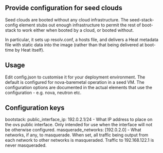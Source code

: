 Provide configuration for seed clouds
-------------------------------------

Seed clouds are booted without any cloud infrastructure. The seed-stack-config
element stubs out enough infrastructure to permit the rest of boot-stack to
work either when booted by a cloud, or booted without.

In particular, it sets up resolv.conf, a hosts file, and delivers a Heat
metadata file with static data into the image (rather than that being delivered
at boot-time by Heat itself).

Usage
-----

Edit config.json to customise it for your deployment environment. The default
is configured for nova-baremetal operation in a seed VM. The configuration
options are documented in the actual elements that use the configuration - e.g.
nova, neutron etc.

Configuration keys
------------------

bootstack:
  public\_interface\_ip: 192.0.2.1/24
    - What IP address to place on the ovs public interface. Only intended for
      use when the interface will not be otherwise configured.
  masquerade\_networks: [192.0.2.0]
    - What networks, if any, to masquerade. When set, all traffic being
      output from each network to other networks is masqueraded. Traffic
      to 192.168.122.1 is never masqueraded.
